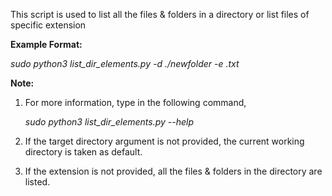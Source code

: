 This script is used to list all the files & folders in a directory or list files of specific extension

**Example Format:**

_sudo python3 list_dir_elements.py -d ./newfolder -e .txt_

**Note:**

  1. For more information, type in the following command,

      _sudo python3 list_dir_elements.py --help_

  2. If the target directory argument is not provided, the current working directory is taken as default.

  3. If the extension is not provided, all the files & folders in the directory are listed.

